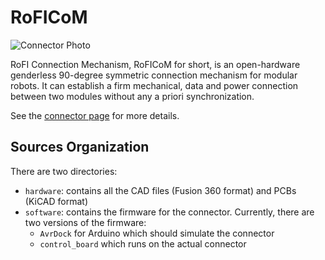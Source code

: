# RoFICoM

![Connector Photo](../media/connector_photo.jpg)

RoFI Connection Mechanism, RoFICoM for short, is an open-hardware genderless
90-degree symmetric connection mechanism for modular robots. It can establish a
firm mechanical, data and power connection between two modules without any a
priori synchronization.

See the [connector page](https://rofi.fi.muni.cz/hardware/connector/) for more
details.

## Sources Organization

There are two directories:

- `hardware`: contains all the CAD files (Fusion 360 format) and PCBs (KiCAD
  format)
- `software`: contains the firmware for the connector. Currently, there are two
  versions of the firmware:
  - `AvrDock` for Arduino which should simulate the connector
  - `control_board` which runs on the actual connector
